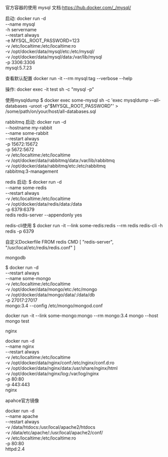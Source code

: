 官方容器的使用
mysql
文档:https://hub.docker.com/_/mysql/

启动:
docker run -d \
--name mysql \
-h servername \
--restart always \
-e MYSQL_ROOT_PASSWORD=123 \
-v /etc/localtime:/etc/localtime:ro \
-v /opt/docker/data/mysql/etc:/etc/mysql/ \
-v /opt/docker/data/mysql/data:/var/lib/mysql \
-p 3306:3306 \
mysql:5.7.23


查看默认配置
docker run -it --rm mysql:tag --verbose --help

操作:
docker exec -it test sh -c "mysql -p"

使用mysqldump
$ docker exec some-mysql sh -c 'exec mysqldump --all-databases -uroot -p"$MYSQL_ROOT_PASSWORD"' > /some/path/on/your/host/all-databases.sql



rabbitmq
启动:
docker run -d \
--hostname my-rabbit \
--name some-rabbit \
--restart always \
-p 15672:15672 \
-p 5672:5672 \
-v /etc/localtime:/etc/localtime \
-v /opt/docker/data/rabbitmq/data:/var/lib/rabbitmq \
-v /opt/docker/data/rabbitmq/etc:/etc/rabbitmq \
rabbitmq:3-management


redis
启动:
$ docker run -d \
--name some-redis \
--restart always \
-v /etc/localtime:/etc/localtime \
-v /opt/docker/data/redis/data:/data \
-p 6379:6379 \
redis redis-server --appendonly yes

redis-cli使用
$ docker run -it --link some-redis:redis --rm redis redis-cli -h redis -p 6379

自定义Dockerfile
FROM redis
CMD [ "redis-server", "/usr/local/etc/redis/redis.conf" ]



mongodb

$ docker run -d \
--restart always \
--name some-mongo \
-v /etc/localtime:/etc/localtime \
-v /opt/docker/data/mongo/etc:/etc/mongo \
-v /opt/docker/data/mongo/data/:/data/db \
-p 27017:27017 \
mongo:3.4 --config /etc/mongo/mongod.conf 


docker run -it --link some-mongo:mongo --rm mongo:3.4 mongo --host mongo test


nginx

docker run -d \
--name nginx \
--restart always \
-v /etc/localtime:/etc/localtime \
-v /opt/docker/data/nginx/conf:/etc/nginx/conf.d:ro \
-v /opt/docker/data/nginx/data:/usr/share/nginx/html \
-v /opt/docker/data/nginx/log:/var/log/nginx \
-p 80:80 \
-p 443:443 \
nginx

apahce官方镜像

docker run -d \
--name apache \
--restart always \
-v /data/htdocs:/usr/local/apache2/htdocs \
-v /data/etc/apache/:/usr/local/apache2/conf/ \
-v /etc/localtime:/etc/localtime:ro \
-p 80:80 \
httpd:2.4
